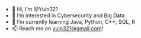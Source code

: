 - 👋 Hi, I’m @Yuin321
- 👀 I’m interested in Cybersecurity and Big Data
- 🌱 I’m currently learning Java, Python, C++, SQL, R
- 📫 Reach me on yuin321@gmail.com!

<!---
Yuin321/Yuin321 is a ✨ special ✨ repository because its `README.md` (this file) appears on your GitHub profile.
You can click the Preview link to take a look at your changes.
--->
